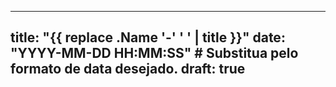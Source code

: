 ----
title: "{{ replace .Name '-' ' ' | title }}"
date: "YYYY-MM-DD HH:MM:SS" # Substitua pelo formato de data desejado.
draft: true
----
